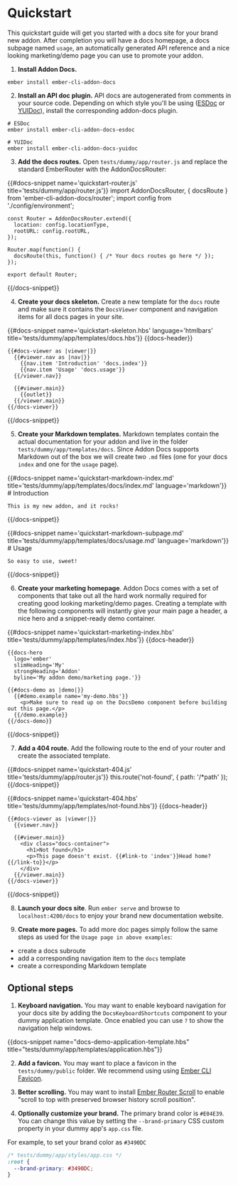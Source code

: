 # Quickstart

This quickstart guide will get you started with a docs site for your brand new
addon. After completion you will have a docs homepage, a docs subpage named
`usage`, an automatically generated API reference and a nice looking
marketing/demo page you can use to promote your addon.

1. **Install Addon Docs.**

  ```
  ember install ember-cli-addon-docs
  ```

2. **Install an API doc plugin.** API docs are autogenerated from comments in your source code. Depending on which style you'll be using ([ESDoc](https://esdoc.org/) or [YUIDoc](http://yui.github.io/yuidoc/)), install the corresponding addon-docs plugin.

  ```
  # ESDoc
  ember install ember-cli-addon-docs-esdoc

  # YUIDoc
  ember install ember-cli-addon-docs-yuidoc
  ```

3. **Add the docs routes.** Open `tests/dummy/app/router.js` and replace the
standard EmberRouter with the AddonDocsRouter:

  {{#docs-snippet name='quickstart-router.js' title='tests/dummy/app/router.js'}}
    import AddonDocsRouter, { docsRoute } from 'ember-cli-addon-docs/router';
    import config from './config/environment';

    const Router = AddonDocsRouter.extend({
      location: config.locationType,
      rootURL: config.rootURL,
    });

    Router.map(function() {
      docsRoute(this, function() { /* Your docs routes go here */ });
    });

    export default Router;
  {{/docs-snippet}}

4. **Create your docs skeleton.** Create a new template for the `docs` route
and make sure it contains the `DocsViewer` component and navigation items for
all docs pages in your site.

  {{#docs-snippet name='quickstart-skeleton.hbs' language='htmlbars' title='tests/dummy/app/templates/docs.hbs'}}
    {{docs-header}}

    {{#docs-viewer as |viewer|}}
      {{#viewer.nav as |nav|}}
        {{nav.item 'Introduction' 'docs.index'}}
        {{nav.item 'Usage' 'docs.usage'}}
      {{/viewer.nav}}

      {{#viewer.main}}
        {{outlet}}
      {{/viewer.main}}
    {{/docs-viewer}}
  {{/docs-snippet}}

5. **Create your Markdown templates.** Markdown templates contain the actual
documentation for your addon and live in the folder
`tests/dummy/app/templates/docs`. Since Addon Docs supports Markdown out
of the box we will create two `.md` files (one for your docs `index` and one
for the `usage` page).

  {{#docs-snippet name='quickstart-markdown-index.md' title='tests/dummy/app/templates/docs/index.md' language='markdown'}}
    # Introduction

    This is my new addon, and it rocks!
  {{/docs-snippet}}

  {{#docs-snippet name='quickstart-markdown-subpage.md' title='tests/dummy/app/templates/docs/usage.md' language='markdown'}}
    # Usage

    So easy to use, sweet!
  {{/docs-snippet}}

6. **Create your marketing homepage**. Addon Docs comes with a set of
components that take out all the hard work normally required for creating
good looking marketing/demo pages. Creating a template with the following
components will instantly give your main page a header, a nice hero
and a snippet-ready demo container.

  {{#docs-snippet name='quickstart-marketing-index.hbs' title='tests/dummy/app/templates/index.hbs'}}
    {{docs-header}}

    {{docs-hero
      logo='ember'
      slimHeading='My'
      strongHeading='Addon'
      byline='My addon demo/marketing page.'}}

    {{#docs-demo as |demo|}}
      {{#demo.example name='my-demo.hbs'}}
        <p>Make sure to read up on the DocsDemo component before building out this page.</p>
      {{/demo.example}}
    {{/docs-demo}}
  {{/docs-snippet}}

7. **Add a 404 route.** Add the following route to the end of your router and
create the associated template.

  {{#docs-snippet name='quickstart-404.js' title='tests/dummy/app/router.js'}}
    this.route('not-found', { path: '/*path' });
  {{/docs-snippet}}

  {{#docs-snippet name='quickstart-404.hbs' title='tests/dummy/app/templates/not-found.hbs'}}
    {{docs-header}}

    {{#docs-viewer as |viewer|}}
      {{viewer.nav}}

      {{#viewer.main}}
        <div class="docs-container">
          <h1>Not found</h1>
          <p>This page doesn't exist. {{#link-to 'index'}}Head home?{{/link-to}}</p>
        </div>
      {{/viewer.main}}
    {{/docs-viewer}}
  {{/docs-snippet}}

8. **Launch your docs site**. Run `ember serve` and browse to
`localhost:4200/docs` to enjoy your brand new documentation website.

9. **Create more pages.** To add more doc pages simply follow the same steps as
used for the `Usage page in above examples`:

  - create a docs subroute
  - add a corresponding navigation item to the `docs` template
  - create a corresponding Markdown template

## Optional steps

1. **Keyboard navigation.** You may want to enable keyboard navigation for your
docs site by adding the `DocsKeyboardShortcuts` component to your dummy
application template. Once enabled you can use `?` to show the navigation help
windows.

  {{docs-snippet name="docs-demo-application-template.hbs" title="tests/dummy/app/templates/application.hbs"}}

2. **Add a favicon.** You may want to place a favicon in the
`tests/dummy/public` folder. We recommend using using
 [Ember CLI Favicon](https://github.com/davewasmer/ember-cli-favicon).

3. **Better scrolling.** You may want to install
[Ember Router Scroll](https://github.com/dollarshaveclub/ember-router-scroll)
to enable "scroll to top with preserved browser history scroll position".

4. **Optionally customize your brand.** The primary brand color is <span class='docs-text-brand'>`#E04E39`</span>. You can change this value by setting the `--brand-primary` CSS custom property in your dummy app's `app.css` file.

  For example, to set your brand color as `#3490DC`

  ```css
  /* tests/dummy/app/styles/app.css */
  :root {
    --brand-primary: #3490DC;
  }
  ```
